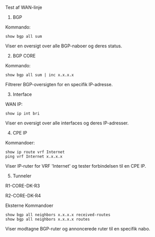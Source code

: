 Test af WAN-linje

1. BGP

Kommando:
```
show bgp all sum
```
Viser en oversigt over alle BGP-naboer og deres status.

2. BGP CORE

Kommando:
```
show bgp all sum | inc x.x.x.x
```
Filtrerer BGP-oversigten for en specifik IP-adresse.

3. Interface

WAN IP:
```
show ip int bri
```
Viser en oversigt over alle interfaces og deres IP-adresser.

4. CPE IP

Kommandoer:
```
show ip route vrf Internet
ping vrf Internet x.x.x.x
```
Viser IP-ruter for VRF 'Internet' og tester forbindelsen til en CPE IP.

5. Tunneler

R1-CORE-DK-R3

R2-CORE-DK-R4

Eksterne Kommandoer
```
show bgp all neighbors x.x.x.x received-routes
show bgp all neighbors x.x.x.x routes
```
Viser modtagne BGP-ruter og annoncerede ruter til en specifik nabo.

